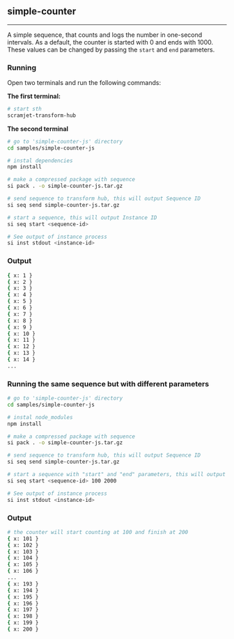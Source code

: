 ## simple-counter

---

A simple sequence, that counts and logs the number in one-second intervals. As a default, the counter is started with 0 and ends with 1000. These values can be changed by passing the `start` and `end` parameters.

### Running
Open two terminals and run the following commands:

**The first terminal:**
```bash
# start sth
scramjet-transform-hub
```

**The second terminal**
```bash
# go to 'simple-counter-js' directory
cd samples/simple-counter-js

# instal dependencies
npm install

# make a compressed package with sequence
si pack . -o simple-counter-js.tar.gz

# send sequence to transform hub, this will output Sequence ID
si seq send simple-counter-js.tar.gz

# start a sequence, this will output Instance ID
si seq start <sequence-id>

# See output of instance process
si inst stdout <instance-id>
```

### Output

```bash
{ x: 1 }
{ x: 2 }
{ x: 3 }
{ x: 4 }
{ x: 5 }
{ x: 6 }
{ x: 7 }
{ x: 8 }
{ x: 9 }
{ x: 10 }
{ x: 11 }
{ x: 12 }
{ x: 13 }
{ x: 14 }
...
```

### Running the same sequence but with different parameters

```bash
# go to 'simple-counter-js' directory
cd samples/simple-counter-js

# instal node_modules
npm install

# make a compressed package with sequence
si pack . -o simple-counter-js.tar.gz

# send sequence to transform hub, this will output Sequence ID
si seq send simple-counter-js.tar.gz

# start a sequence with "start" and "end" parameters, this will output Instance ID
si seq start <sequence-id> 100 2000

# See output of instance process
si inst stdout <instance-id>
```

### Output

```bash
# the counter will start counting at 100 and finish at 200
{ x: 101 }
{ x: 102 }
{ x: 103 }
{ x: 104 }
{ x: 105 }
{ x: 106 }
...
{ x: 193 }
{ x: 194 }
{ x: 195 }
{ x: 196 }
{ x: 197 }
{ x: 198 }
{ x: 199 }
{ x: 200 }
```